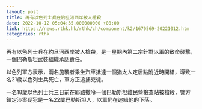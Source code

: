 ```yaml
---
layout: post
title: 再有以色列士兵在約旦河西岸被人槍殺
date: 2022-10-12 05:04:35.000000000 +08:00
link: https://news.rthk.hk/rthk/ch/component/k2/1670569-20221012.htm
categories: rthk
---
```


再有以色列士兵在約旦河西岸被人槍殺，是一星期內第二宗針對以軍的致命襲擊，一個巴勒斯坦武裝組織承認責任。

以色列軍方表示，兩名施襲者乘坐汽車抵達一個猶太人定居點附近時開槍，導致一名21歲以色列士兵死亡，軍方正追捕兇徒。

一名18歲以色列士兵三日前在耶路撒冷一個巴勒斯坦難民營檢查站被槍殺，警方鎖定涉案疑犯是一名22歲巴勒斯坦人，以軍仍在追緝他的下落。
